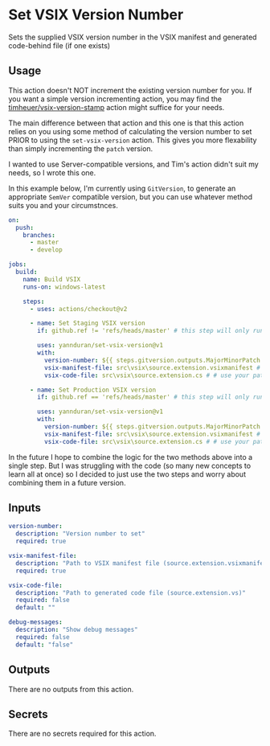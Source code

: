 # Set VSIX Version Number

Sets the supplied VSIX version number in the VSIX manifest and generated code-behind file (if one exists)

## Usage

This action doesn't NOT increment the existing version number for you. If you want a simple version incrementing action, you may find the [timheuer/vsix-version-stamp](https://github.com/timheuer/vsix-version-stamp/blob/main/README.md) action might suffice for your needs.

The main difference between that action and this one is that this action relies on you using some method of calculating the version number to set PRIOR to using the `set-vsix-version` action. This gives you more flexability than simply incrementing the `patch` version.

I wanted to use Server-compatible versions, and Tim's action didn't suit my needs, so I wrote this one.

In this example below, I'm currently using `GitVersion`, to generate an appropriate `SemVer` compatible version, but you can use whatever method suits you and your circumstnces.

```yaml
on:
  push:
    branches:
      - master
      - develop

jobs:
  build:
    name: Build VSIX
    runs-on: windows-latest

    steps:
      - uses: actions/checkout@v2

      - name: Set Staging VSIX version
        if: github.ref != 'refs/heads/master' # this step will only run when the braanch is not master

        uses: yannduran/set-vsix-version@v1
        with:
          version-number: ${{ steps.gitversion.outputs.MajorMinorPatch }}.${{ steps.gitversion.outputs.PreReleaseNumber }}
          vsix-manifest-file: src\vsix\source.extension.vsixmanifest # use your path to the file
          vsix-code-file: src\vsix\source.extension.cs # # use your path to the file

      - name: Set Production VSIX version
        if: github.ref == 'refs/heads/master' # this step will only run when the braanch is master

        uses: yannduran/set-vsix-version@v1
        with:
          version-number: ${{ steps.gitversion.outputs.MajorMinorPatch }} # using GitVersion to provide
          vsix-manifest-file: src\vsix\source.extension.vsixmanifest # use your path to the file
          vsix-code-file: src\vsix\source.extension.cs # # use your path to the file
```

In the future I hope to combine the logic for the two methods above into a single step. But I was struggling with the code (so many new concepts to learn all at once) so I decided to just use the two steps and worry about combining them in a future version.

## Inputs

```yaml
version-number:
  description: "Version number to set"
  required: true

vsix-manifest-file:
  description: "Path to VSIX manifest file (source.extension.vsixmanifest)"
  required: true

vsix-code-file:
  description: "Path to generated code file (source.extension.vs)"
  required: false
  default: ""

debug-messages:
  description: "Show debug messages"
  required: false
  default: "false"
```

## Outputs

There are no outputs from this action.

## Secrets

There are no secrets required for this action.
